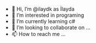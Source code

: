 - 👋 Hi, I’m @ilaydk as İlayda
- 👀 I’m interested in programing
- 🌱 I’m currently learning c#
- 💞️ I’m looking to collaborate on ...
- 📫 How to reach me ...

<!---
ilaydk/ilaydk is a ✨ special ✨ repository because its `README.md` (this file) appears on your GitHub profile.
You can click the Preview link to take a look at your changes.
--->
